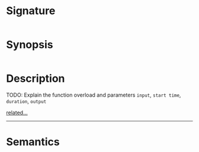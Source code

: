 # Signature
```vikid-signature
```

# Synopsis
```vikid-synopsis
```

# Description
TODO: Explain the function overload and parameters `input`, `start time`, `duration`, `output`

[related...](duration)

----
# Semantics